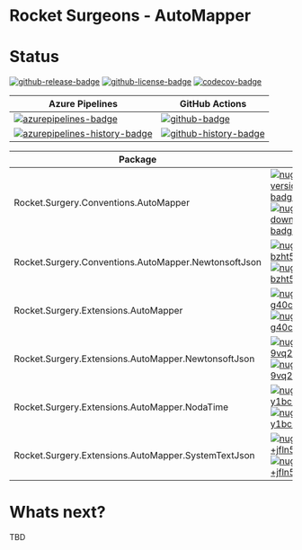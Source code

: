 # Rocket Surgeons - AutoMapper

# Status
<!-- badges -->
[![github-release-badge]][github-release]
[![github-license-badge]][github-license]
[![codecov-badge]][codecov]
<!-- badges -->

<!-- history badges -->
| Azure Pipelines | GitHub Actions |
| --------------- | -------------- |
| [![azurepipelines-badge]][azurepipelines] | [![github-badge]][github] |
| [![azurepipelines-history-badge]][azurepipelines-history] | [![github-history-badge]][github] |
<!-- history badges -->

<!-- nuget packages -->
| Package | NuGet |
| ------- | ----- |
| Rocket.Surgery.Conventions.AutoMapper | [![nuget-version-/wlx/bdorefw-badge]![nuget-downloads-/wlx/bdorefw-badge]][nuget-/wlx/bdorefw] |
| Rocket.Surgery.Conventions.AutoMapper.NewtonsoftJson | [![nuget-version-bzht5npclwvq-badge]![nuget-downloads-bzht5npclwvq-badge]][nuget-bzht5npclwvq] |
| Rocket.Surgery.Extensions.AutoMapper | [![nuget-version-g40cerr0u5ig-badge]![nuget-downloads-g40cerr0u5ig-badge]][nuget-g40cerr0u5ig] |
| Rocket.Surgery.Extensions.AutoMapper.NewtonsoftJson | [![nuget-version-9vq2lyvvl54w-badge]![nuget-downloads-9vq2lyvvl54w-badge]][nuget-9vq2lyvvl54w] |
| Rocket.Surgery.Extensions.AutoMapper.NodaTime | [![nuget-version-y1bc0wuvai2q-badge]![nuget-downloads-y1bc0wuvai2q-badge]][nuget-y1bc0wuvai2q] |
| Rocket.Surgery.Extensions.AutoMapper.SystemTextJson | [![nuget-version-+jfln50w4pbg-badge]![nuget-downloads-+jfln50w4pbg-badge]][nuget-+jfln50w4pbg] |
<!-- nuget packages -->

# Whats next?
TBD

<!-- generated references -->
[github-release]: https://github.com/RocketSurgeonsGuild/AutoMapper.Extensions/releases/latest
[github-release-badge]: https://img.shields.io/github/release/RocketSurgeonsGuild/AutoMapper.Extensions.svg?logo=github&style=flat "Latest Release"
[github-license]: https://github.com/RocketSurgeonsGuild/AutoMapper.Extensions/blob/master/LICENSE
[github-license-badge]: https://img.shields.io/github/license/RocketSurgeonsGuild/AutoMapper.Extensions.svg?style=flat "License"
[codecov]: https://codecov.io/gh/RocketSurgeonsGuild/AutoMapper.Extensions
[codecov-badge]: https://img.shields.io/codecov/c/github/RocketSurgeonsGuild/AutoMapper.Extensions.svg?color=E03997&label=codecov&logo=codecov&logoColor=E03997&style=flat "Code Coverage"
[azurepipelines]: https://dev.azure.com/rocketsurgeonsguild/Libraries/_build/latest?definitionId=16&branchName=master
[azurepipelines-badge]: https://img.shields.io/azure-devops/build/rocketsurgeonsguild/Libraries/16.svg?color=98C6FF&label=azure%20pipelines&logo=azuredevops&logoColor=98C6FF&style=flat "Azure Pipelines Status"
[azurepipelines-history]: https://dev.azure.com/rocketsurgeonsguild/Libraries/_build?definitionId=16&branchName=master
[azurepipelines-history-badge]: https://buildstats.info/azurepipelines/chart/rocketsurgeonsguild/Libraries/16?includeBuildsFromPullRequest=false "Azure Pipelines History"
[github]: https://github.com/RocketSurgeonsGuild/AutoMapper.Extensions/actions?query=workflow%3Aci
[github-badge]: https://img.shields.io/github/workflow/status/RocketSurgeonsGuild/AutoMapper.Extensions/ci.svg?label=github&logo=github&color=b845fc&logoColor=b845fc&style=flat "GitHub Actions Status"
[github-history-badge]: https://buildstats.info/github/chart/RocketSurgeonsGuild/AutoMapper.Extensions?includeBuildsFromPullRequest=false "GitHub Actions History"
[nuget-/wlx/bdorefw]: https://www.nuget.org/packages/Rocket.Surgery.Conventions.AutoMapper/
[nuget-version-/wlx/bdorefw-badge]: https://img.shields.io/nuget/v/Rocket.Surgery.Conventions.AutoMapper.svg?color=004880&logo=nuget&style=flat-square "NuGet Version"
[nuget-downloads-/wlx/bdorefw-badge]: https://img.shields.io/nuget/dt/Rocket.Surgery.Conventions.AutoMapper.svg?color=004880&logo=nuget&style=flat-square "NuGet Downloads"
[nuget-bzht5npclwvq]: https://www.nuget.org/packages/Rocket.Surgery.Conventions.AutoMapper.NewtonsoftJson/
[nuget-version-bzht5npclwvq-badge]: https://img.shields.io/nuget/v/Rocket.Surgery.Conventions.AutoMapper.NewtonsoftJson.svg?color=004880&logo=nuget&style=flat-square "NuGet Version"
[nuget-downloads-bzht5npclwvq-badge]: https://img.shields.io/nuget/dt/Rocket.Surgery.Conventions.AutoMapper.NewtonsoftJson.svg?color=004880&logo=nuget&style=flat-square "NuGet Downloads"
[nuget-g40cerr0u5ig]: https://www.nuget.org/packages/Rocket.Surgery.Extensions.AutoMapper/
[nuget-version-g40cerr0u5ig-badge]: https://img.shields.io/nuget/v/Rocket.Surgery.Extensions.AutoMapper.svg?color=004880&logo=nuget&style=flat-square "NuGet Version"
[nuget-downloads-g40cerr0u5ig-badge]: https://img.shields.io/nuget/dt/Rocket.Surgery.Extensions.AutoMapper.svg?color=004880&logo=nuget&style=flat-square "NuGet Downloads"
[nuget-9vq2lyvvl54w]: https://www.nuget.org/packages/Rocket.Surgery.Extensions.AutoMapper.NewtonsoftJson/
[nuget-version-9vq2lyvvl54w-badge]: https://img.shields.io/nuget/v/Rocket.Surgery.Extensions.AutoMapper.NewtonsoftJson.svg?color=004880&logo=nuget&style=flat-square "NuGet Version"
[nuget-downloads-9vq2lyvvl54w-badge]: https://img.shields.io/nuget/dt/Rocket.Surgery.Extensions.AutoMapper.NewtonsoftJson.svg?color=004880&logo=nuget&style=flat-square "NuGet Downloads"
[nuget-y1bc0wuvai2q]: https://www.nuget.org/packages/Rocket.Surgery.Extensions.AutoMapper.NodaTime/
[nuget-version-y1bc0wuvai2q-badge]: https://img.shields.io/nuget/v/Rocket.Surgery.Extensions.AutoMapper.NodaTime.svg?color=004880&logo=nuget&style=flat-square "NuGet Version"
[nuget-downloads-y1bc0wuvai2q-badge]: https://img.shields.io/nuget/dt/Rocket.Surgery.Extensions.AutoMapper.NodaTime.svg?color=004880&logo=nuget&style=flat-square "NuGet Downloads"
[nuget-+jfln50w4pbg]: https://www.nuget.org/packages/Rocket.Surgery.Extensions.AutoMapper.SystemTextJson/
[nuget-version-+jfln50w4pbg-badge]: https://img.shields.io/nuget/v/Rocket.Surgery.Extensions.AutoMapper.SystemTextJson.svg?color=004880&logo=nuget&style=flat-square "NuGet Version"
[nuget-downloads-+jfln50w4pbg-badge]: https://img.shields.io/nuget/dt/Rocket.Surgery.Extensions.AutoMapper.SystemTextJson.svg?color=004880&logo=nuget&style=flat-square "NuGet Downloads"
<!-- generated references -->

<!-- nuke-data
github:
  owner: RocketSurgeonsGuild
  repository: AutoMapper.Extensions
azurepipelines:
  account: rocketsurgeonsguild
  teamproject: Libraries
  builddefinition: 16
-->